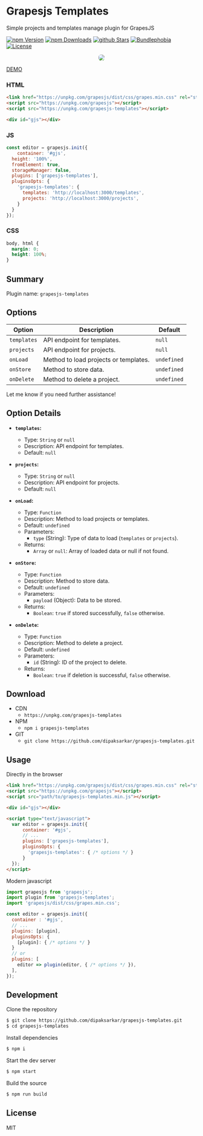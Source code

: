 # Grapesjs Templates
Simple projects and templates manage plugin for GrapesJS

[![npm Version](https://badgen.net/npm/v/grapesjs-templates?color=green)](https://www.npmjs.com/package/grapesjs-templates)
[![npm Downloads](https://badgen.net/npm/dt/grapesjs-templates?color=green)](https://www.npmjs.com/package/grapesjs-templates)
[![github Stars](https://badgen.net/github/stars/dipaksarkar/grapesjs-templates?color=green)](https://www.npmjs.com/package/grapesjs-templates)
[![Bundlephobia](https://badgen.net/bundlephobia/minzip/grapesjs-templates?color=green)](https://bundlephobia.com/result?p=grapesjs-templates)
[![License](https://badgen.net/github/license/dipaksarkar/grapesjs-templates?color=green)](https://github.com/dipaksarkar/grapesjs-templates/blob/master/LICENSE)


<p align="center" width="100%">
<img src="assets/preview.gif"  style="max-width: 100%;display: inline-block;border-radius: 6px;overflow: hidden;">
</p>

[DEMO](https://jsfiddle.net/dipaksarkar/wq1zbLpm/)


### HTML
```html
<link href="https://unpkg.com/grapesjs/dist/css/grapes.min.css" rel="stylesheet">
<script src="https://unpkg.com/grapesjs"></script>
<script src="https://unpkg.com/grapesjs-templates"></script>

<div id="gjs"></div>
```

### JS
```js
const editor = grapesjs.init({
	container: '#gjs',
  height: '100%',
  fromElement: true,
  storageManager: false,
  plugins: ['grapesjs-templates'],
  pluginsOpts: {
    'grapesjs-templates': { 
      templates: 'http://localhost:3000/templates',
      projects: 'http://localhost:3000/projects',
    }
  }
});
```

### CSS
```css
body, html {
  margin: 0;
  height: 100%;
}
```


## Summary

Plugin name: `grapesjs-templates`

## Options

| Option      | Description                            | Default       |
|-------------|----------------------------------------|---------------|
| `templates` | API endpoint for templates.             | `null`        |
| `projects`  | API endpoint for projects.              | `null`        |
| `onLoad`    | Method to load projects or templates.  | `undefined`   |
| `onStore`   | Method to store data.                   | `undefined`   |
| `onDelete`  | Method to delete a project.            | `undefined`   |

Let me know if you need further assistance!

## Option Details

- **`templates`:** 
  - Type: `String` or `null`
  - Description: API endpoint for templates.
  - Default: `null`

- **`projects`:**
  - Type: `String` or `null`
  - Description: API endpoint for projects.
  - Default: `null`

- **`onLoad`:**
  - Type: `Function`
  - Description: Method to load projects or templates.
  - Default: `undefined`
  - Parameters:
    - `type` (String): Type of data to load (`templates` or `projects`).
  - Returns:
    - `Array` or `null`: Array of loaded data or null if not found.

- **`onStore`:**
  - Type: `Function`
  - Description: Method to store data.
  - Default: `undefined`
  - Parameters:
    - `payload` (Object): Data to be stored.
  - Returns:
    - `Boolean`: `true` if stored successfully, `false` otherwise.

- **`onDelete`:**
  - Type: `Function`
  - Description: Method to delete a project.
  - Default: `undefined`
  - Parameters:
    - `id` (String): ID of the project to delete.
  - Returns:
    - `Boolean`: `true` if deletion is successful, `false` otherwise.


## Download

* CDN
  * `https://unpkg.com/grapesjs-templates`
* NPM
  * `npm i grapesjs-templates`
* GIT
  * `git clone https://github.com/dipaksarkar/grapesjs-templates.git`



## Usage

Directly in the browser
```html
<link href="https://unpkg.com/grapesjs/dist/css/grapes.min.css" rel="stylesheet"/>
<script src="https://unpkg.com/grapesjs"></script>
<script src="path/to/grapesjs-templates.min.js"></script>

<div id="gjs"></div>

<script type="text/javascript">
  var editor = grapesjs.init({
      container: '#gjs',
      // ...
      plugins: ['grapesjs-templates'],
      pluginsOpts: {
        'grapesjs-templates': { /* options */ }
      }
  });
</script>
```

Modern javascript
```js
import grapesjs from 'grapesjs';
import plugin from 'grapesjs-templates';
import 'grapesjs/dist/css/grapes.min.css';

const editor = grapesjs.init({
  container : '#gjs',
  // ...
  plugins: [plugin],
  pluginsOpts: {
    [plugin]: { /* options */ }
  }
  // or
  plugins: [
    editor => plugin(editor, { /* options */ }),
  ],
});
```



## Development

Clone the repository

```sh
$ git clone https://github.com/dipaksarkar/grapesjs-templates.git
$ cd grapesjs-templates
```

Install dependencies

```sh
$ npm i
```

Start the dev server

```sh
$ npm start
```

Build the source

```sh
$ npm run build
```



## License

MIT
